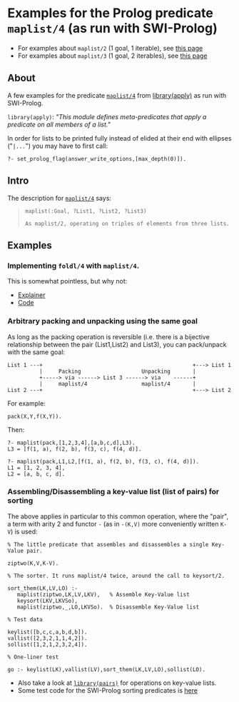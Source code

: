 # Examples for the Prolog predicate `maplist/4` (as run with SWI-Prolog)

- For examples about `maplist/2` (1 goal, 1 iterable), see [this page](maplist_2_examples.md)
- For examples about `maplist/3` (1 goal, 2 iterables),  see [this page](maplist_3_examples.md)

## About

A few examples for the predicate [`maplist/4`](https://eu.swi-prolog.org/pldoc/doc_for?object=maplist/4) 
from [library(apply)](https://eu.swi-prolog.org/pldoc/man?section=apply) as run with SWI-Prolog.

`library(apply)`: _"This module defines meta-predicates that apply a predicate on all members of a list."_

In order for lists to be printed fully instead of elided at their end with ellipses ("`|...`") you may have
to first call:

````
?- set_prolog_flag(answer_write_options,[max_depth(0)]).
````

## Intro

The description for [`maplist/4`](https://eu.swi-prolog.org/pldoc/doc_for?object=maplist/4) says:

> `maplist(:Goal, ?List1, ?List2, ?List3)`
>
>     As maplist/2, operating on triples of elements from three lists.

## Examples

### Implementing `foldl/4` with `maplist/4`.

This is somewhat pointless, but why not:

- [Explainer](../../other_notes/about_foldl_foldr/linear_foldl_with_maplist4.md)
- [Code](https://github.com/dtonhofer/prolog_notes/blob/master/foldl_foldr/maplist_foldl.pl)

### Arbitrary packing and unpacking using the same goal

As long as the packing operation is reversible (i.e. there is a bijective relationship between the pair (List1,List2) and List3), you can pack/unpack with the same goal:

```
List 1 ---+                                               +---> List 1
          |     Packing                   Unpacking       |
          +-----> via ------> List 3 ------> via    ------+
          |     maplist/4                 maplist/4       |
List 2 ---+                                               +---> List 2
```

For example:

```logtalk
pack(X,Y,f(X,Y)).
```

Then:

```logtalk
?- maplist(pack,[1,2,3,4],[a,b,c,d],L3).
L3 = [f(1, a), f(2, b), f(3, c), f(4, d)].

?- maplist(pack,L1,L2,[f(1, a), f(2, b), f(3, c), f(4, d)]).
L1 = [1, 2, 3, 4],
L2 = [a, b, c, d].
```

### Assembling/Disassembling a key-value list (list of pairs) for sorting

The above applies in particular to this common operation, where the "pair", a term with arity 2 and functor `-` (as in `-(K,V)` more conveniently written `K-V`) is used:

```logtalk
% The little predicate that assembles and disassembles a single Key-Value pair.

ziptwo(K,V,K-V).

% The sorter. It runs maplist/4 twice, around the call to keysort/2.

sort_them(LK,LV,LO) :-
   maplist(ziptwo,LK,LV,LKV),   % Assemble Key-Value list
   keysort(LKV,LKVSo),
   maplist(ziptwo,_,LO,LKVSo).  % Disassemble Key-Value list

% Test data

keylist([b,c,c,a,b,d,b]).
vallist([2,3,2,1,1,4,2]).
sollist([1,2,1,2,3,2,4]).

% One-liner test

go :- keylist(LK),vallist(LV),sort_them(LK,LV,LO),sollist(LO).
```

- Also take a look at [`library(pairs)`](https://www.swi-prolog.org/pldoc/man?section=pairs) for operations on key-value lists.
- Some test code for the SWI-Prolog sorting predicates is [here](https://github.com/dtonhofer/prolog_notes/blob/master/sorting/test_sort_predicates.pl)

